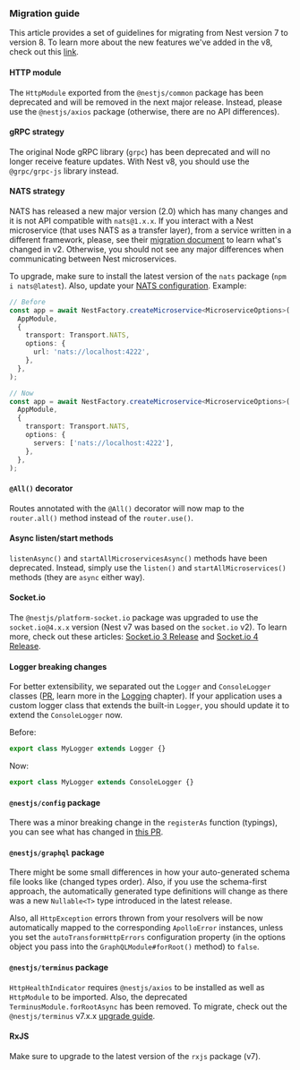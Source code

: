 ### Migration guide

This article provides a set of guidelines for migrating from Nest version 7 to version 8.
To learn more about the new features we've added in the v8, check out this [link](https://github.com/nestjs/nest/pull/6349).

#### HTTP module

The `HttpModule` exported from the `@nestjs/common` package has been deprecated and will be removed in the next major release.
Instead, please use the `@nestjs/axios` package (otherwise, there are no API differences).

#### gRPC strategy

The original Node gRPC library (`grpc`) has been deprecated and will no longer receive feature updates.
With Nest v8, you should use the `@grpc/grpc-js` library instead.

#### NATS strategy

NATS has released a new major version (2.0) which has many changes and it is not API compatible with `nats@1.x.x`.
If you interact with a Nest microservice (that uses NATS as a transfer layer), from a service written in a different framework, please, see their [migration document](https://github.com/nats-io/nats.js/blob/master/migration.md) to learn what's changed in v2. Otherwise, you should not see any major differences when communicating between Nest microservices.

To upgrade, make sure to install the latest version of the `nats` package (`npm i nats@latest`). Also, update your [NATS configuration](https://github.com/nats-io/nats.js/blob/master/migration.md#changed-configuration-properties). Example:

```typescript
// Before
const app = await NestFactory.createMicroservice<MicroserviceOptions>(
  AppModule,
  {
    transport: Transport.NATS,
    options: {
      url: 'nats://localhost:4222',
    },
  },
);

// Now
const app = await NestFactory.createMicroservice<MicroserviceOptions>(
  AppModule,
  {
    transport: Transport.NATS,
    options: {
      servers: ['nats://localhost:4222'],
    },
  },
);
```

#### `@All()` decorator

Routes annotated with the `@All()` decorator will now map to the `router.all()` method instead of the `router.use()`.

#### Async listen/start methods

`listenAsync()` and `startAllMicroservicesAsync()` methods have been deprecated.
Instead, simply use the `listen()` and `startAllMicroservices()` methods (they are `async` either way).

#### Socket.io

The `@nestjs/platform-socket.io` package was upgraded to use the `socket.io@4.x.x` version (Nest v7 was based on the `socket.io` v2).
To learn more, check out these articles: [Socket.io 3 Release](https://socket.io/blog/socket-io-3-release/) and [Socket.io 4 Release](https://socket.io/blog/socket-io-4-release/).

#### Logger breaking changes

For better extensibility, we separated out the `Logger` and `ConsoleLogger` classes ([PR](https://github.com/nestjs/nest/pull/6221), learn more in the [Logging](/techniques/logger) chapter). If your application uses a custom logger class that extends the built-in `Logger`, you should update it to extend the `ConsoleLogger` now.

Before:

```typescript
export class MyLogger extends Logger {}
```

Now:

```typescript
export class MyLogger extends ConsoleLogger {}
```

#### `@nestjs/config` package

There was a minor breaking change in the `registerAs` function (typings), you can see what has changed in [this PR](https://github.com/nestjs/config/pull/173).

#### `@nestjs/graphql` package

There might be some small differences in how your auto-generated schema file looks like (changed types order). Also, if you use the schema-first approach, the automatically generated type definitions will change as there was a new `Nullable<T>` type introduced in the latest release.

Also, all `HttpException` errors thrown from your resolvers will be now automatically mapped to the corresponding `ApolloError` instances, unless you set the `autoTransformHttpErrors` configuration property (in the options object you pass into the `GraphQLModule#forRoot()` method) to `false`.

#### `@nestjs/terminus` package

`HttpHealthIndicator` requires `@nestjs/axios` to be installed as well as `HttpModule` to be imported. Also, the deprecated `TerminusModule.forRootAsync` has been removed. To migrate, check out the `@nestjs/terminus` v7.x.x [upgrade guide](https://docs.nestjs.com/v7/migration-guide#terminus).

#### RxJS

Make sure to upgrade to the latest version of the `rxjs` package (v7).

